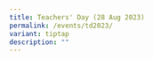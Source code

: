 ```yaml
---
title: Teachers' Day (28 Aug 2023)
permalink: /events/td2023/
variant: tiptap
description: ""
---
```

